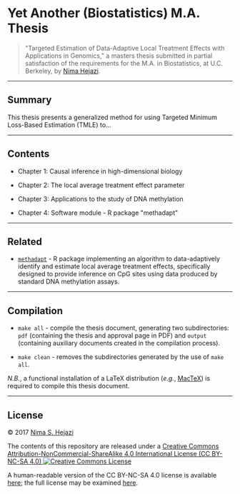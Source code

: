# Yet Another (Biostatistics) M.A. Thesis

> "Targeted Estimation of Data-Adaptive Local Treatment Effects with
> Applications in Genomics," a masters thesis submitted in partial satisfaction
> of the requirements for the M.A. in Biostatistics, at U.C. Berkeley, by [Nima
> Hejazi](http://nimahejazi.org).

---

## Summary

This thesis presents a generalized method for using Targeted Minimum Loss-Based
Estimation (TMLE) to...

---

## Contents

* Chapter 1: Causal inference in high-dimensional biology

* Chapter 2: The local average treatment effect parameter

* Chapter 3: Applications to the study of DNA methylation

* Chapter 4: Software module - R package "methadapt"

---

## Related

* [`methadapt`](https://github.com/nhejazi/methadapt/tree/master) - R package
    implementing an algorithm to data-adaptively identify and estimate local
    average treatment effects, specifically designed to provide inference
    on CpG sites using data produced by standard DNA methylation assays.

---

## Compilation

* `make all` - compile the thesis document, generating two subdirectories: `pdf`
    (containing the thesis and approval page in PDF) and `output` (containing
    auxiliary documents created in the compilation process).

* `make clean` - removes the subdirectories generated by the use of `make all`.

_N.B._, a functional installation of a LaTeX distribution (_e.g._,
[MacTeX](http://www.tug.org/mactex/)) is required to compile this thesis
document.

---

## License

&copy; 2017 [Nima S. Hejazi](http://nimahejazi.org)

The contents of this repository are released under a <a rel="license"
href="http://creativecommons.org/licenses/by-nc-sa/4.0/">Creative Commons
Attribution-NonCommercial-ShareAlike 4.0 International License (CC BY-NC-SA 4.0)
<a rel="license" href="http://creativecommons.org/licenses/by-nc-sa/4.0/"><img
alt="Creative Commons License"
style="border-width:0"
src="https://i.creativecommons.org/l/by-nc-sa/4.0/80x15.png" /></a>

A human-readable version of the CC BY-NC-SA 4.0 license is available
[here](https://creativecommons.org/licenses/by-nc-sa/4.0/); the full license may
be examined [here](https://creativecommons.org/licenses/by-nc-sa/4.0/legalcode).
